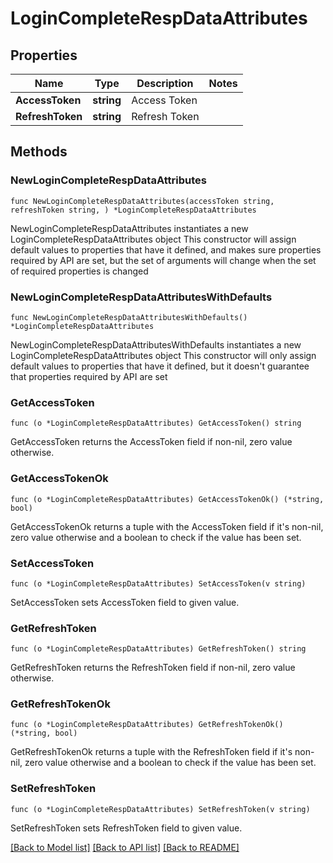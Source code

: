 # LoginCompleteRespDataAttributes

## Properties

Name | Type | Description | Notes
------------ | ------------- | ------------- | -------------
**AccessToken** | **string** | Access Token | 
**RefreshToken** | **string** | Refresh Token | 

## Methods

### NewLoginCompleteRespDataAttributes

`func NewLoginCompleteRespDataAttributes(accessToken string, refreshToken string, ) *LoginCompleteRespDataAttributes`

NewLoginCompleteRespDataAttributes instantiates a new LoginCompleteRespDataAttributes object
This constructor will assign default values to properties that have it defined,
and makes sure properties required by API are set, but the set of arguments
will change when the set of required properties is changed

### NewLoginCompleteRespDataAttributesWithDefaults

`func NewLoginCompleteRespDataAttributesWithDefaults() *LoginCompleteRespDataAttributes`

NewLoginCompleteRespDataAttributesWithDefaults instantiates a new LoginCompleteRespDataAttributes object
This constructor will only assign default values to properties that have it defined,
but it doesn't guarantee that properties required by API are set

### GetAccessToken

`func (o *LoginCompleteRespDataAttributes) GetAccessToken() string`

GetAccessToken returns the AccessToken field if non-nil, zero value otherwise.

### GetAccessTokenOk

`func (o *LoginCompleteRespDataAttributes) GetAccessTokenOk() (*string, bool)`

GetAccessTokenOk returns a tuple with the AccessToken field if it's non-nil, zero value otherwise
and a boolean to check if the value has been set.

### SetAccessToken

`func (o *LoginCompleteRespDataAttributes) SetAccessToken(v string)`

SetAccessToken sets AccessToken field to given value.


### GetRefreshToken

`func (o *LoginCompleteRespDataAttributes) GetRefreshToken() string`

GetRefreshToken returns the RefreshToken field if non-nil, zero value otherwise.

### GetRefreshTokenOk

`func (o *LoginCompleteRespDataAttributes) GetRefreshTokenOk() (*string, bool)`

GetRefreshTokenOk returns a tuple with the RefreshToken field if it's non-nil, zero value otherwise
and a boolean to check if the value has been set.

### SetRefreshToken

`func (o *LoginCompleteRespDataAttributes) SetRefreshToken(v string)`

SetRefreshToken sets RefreshToken field to given value.



[[Back to Model list]](../README.md#documentation-for-models) [[Back to API list]](../README.md#documentation-for-api-endpoints) [[Back to README]](../README.md)


